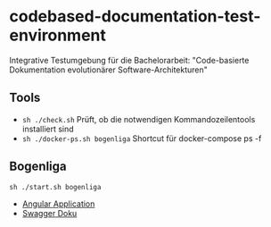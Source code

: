 # codebased-documentation-test-environment

Integrative Testumgebung für die Bachelorarbeit: "Code-basierte Dokumentation evolutionärer Software-Architekturen"

## Tools

- `sh ./check.sh` Prüft, ob die notwendigen Kommandozeilentools installiert sind
- `sh ./docker-ps.sh bogenliga` Shortcut für docker-compose ps -f <Pfad zur docker-compose.yaml>


## Bogenliga

`sh ./start.sh bogenliga`

- [Angular Application](http://localhost)
- [Swagger Doku](http://localhost:8080/swagger-ui.html)
